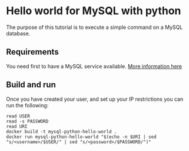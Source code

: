 # Hello world for MySQL with python

The purpose of this tutorial is to execute a simple command on a MySQL database.

## Requirements

You need first to have a MySQL service available. [More information here](https://www.ovhcloud.com/en/public-cloud/mysql/)

## Build and run

Once you have created your user, and set up your IP restrictions you can run the following:

```console
read USER
read -s PASSWORD
read URI
docker build -t mysql-python-hello-world .
docker run mysql-python-hello-world "$(echo -n $URI | sed "s/<username>/$USER/" | sed "s/<password>/$PASSWORD/")"
```
